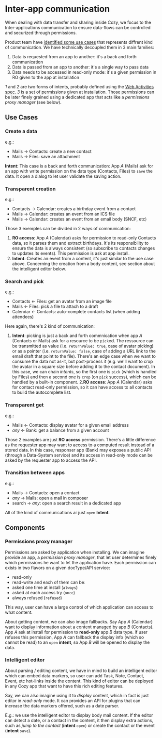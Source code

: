 # Inter-app communication

When dealing with data transfer and sharing inside Cozy, we focus to the Inter-applications communication to ensure data-flows can be controlled and securized through permissions.

Product team have [identified some use cases](https://bimestriel.framapad.org/p/communication-inter-apps) that represents diffrent kind of communication. We have technically decoupled them in 3 main families:

1. Data is requested from an app to another: it's a back and forth communication
2. Data is passed from an app to another: it's a single way to pass data
3. Data needs to be accessed in read-only mode: it's a given permission in RO given to the app at installation

_1_ and _2_ are two forms of intents, probably defined using the [Web Activities spec](https://developer.mozilla.org/en-US/docs/Mozilla/Firefox_OS/API/Web_Activities).
_3_ is a set of permissions given at installation. Those permissions can be later finely grained using a dedicated app that acts like a _permissions proxy manager_ (see below).


## Use Cases

### Create a data

e.g.:
- Mails -> Contacts: create a new contact
- Mails -> Files: save an attachment

**Intent**: This case is a back and forth communication: App _A_ (Mails) ask for an app with write permission on the data type (Contacts, Files) to `save` the data. It open a dialog to let user validate the saving action.


### Transparent creation

e.g.:
- Contacts -> Calendar: creates a birthday event from a contact
- Mails -> Calendar: creates an event from an ICS file
- Mails -> Calendar: creates an event from an email body (SNCF, etc)

Those 3 exemples can be divided in 2 ways of communication:

1. **RO access**: App _A_ (Calendar) asks for permission to read-only Contacts data, so it parses them and extract birthdays. It's its responsibility to ensure the data is always consistent (so subscribe to contacts changes to updates its events). This permission is ask at app install.
2. **Intent**: Creates an event from a content, it's just similar to the use case above. Concerning the creation from a body content, see section about the intelligent editor below.


### Search and pick

e.g.:
- Contacts <- Files: get an avatar from an image file
- Mails <- Files: pick a file to attach to a draft
- Calendar <- Contacts: auto-complete contacts list (when adding attendees)

Here again, there's 2 kind of communication:

1. **Intent**: picking is just a back and forth commnication when app _A_ (Contacts or Mails) ask for a resource to be `pick`ed. The ressource can be transmitted as value (i.e. `returnValue: true`, case of avatar picking) or as a pointer (i.e. `returnValue: false`, case of adding a URL link to the email draft that point to the file). There's an edge case when we want to consume the data not as-it, but post-process it (e.g. we'll want to crop the avatar in a square size before adding it to the contact document). In this case, we can chain _intents_, so the first one is `pick` (which is handled by Files) and then a second one is `crop` (on `pick` success), which can be handled by a built-in component.
2.**RO access**: App _A_ (Calendar) asks for contact read-only permission, so it can have access to all contacts to build the autocomplete list.


### Transparent get

e.g.:
- Mails <- Contacts: display avatar for a given email address
- _any_ <- Bank: get a balance from a given account

Those 2 examples are just **RO access** permission. There's a little difference as the requester app may want to access to a computed result instead of a stored data. In this case, responser app (Bank) may exposes a public API (through a Data-System service) and its access in read-only mode can be asked by the requester app to access the API.


### Transition between apps

e.g.:
- Mails -> Contacts: open a contact
- _any_ -> Mails: open a mail in composer
- search -> _any_: open a search result in a dedicated app

All of the kind of communications ar just `open` **Intent**.


## Components

### Permissions proxy manager

Permissions are asked by application when installing. We can imagine provide an app, a _permission proxy manager_, that let user determines finely which permissions he want to let the application have. Each permission can exists in two flavors on a given docType/API service:
- read-only
- read-write
and each of them can be:
- asked one time at install (`always`)
- asked at each access try (`once`)
- always refused (`refused`)

This way, user can have a large control of which application can access to what content.

About getting content, we can also image fallbacks. Say App _A_ (Calendar) want to display information about a content managed by app _B_ (Contacts). App _A_ ask at install for permission to **read-only** app _B_ data type. If user refuses this permission, App _A_ can fallback the display info (which so cannot be read) to an `open` **intent**, so App _B_ will be opened to display the data.

### Intelligent editor

About parsing / editing content, we have in mind to build an intelligent editor which can embed data markers, so user can add Task, Note, Contact, Event, etc hot-links inside the content. This kind of editor can be deployed in any Cozy app that want to have this rich editing features.

Say, we can also imagine using it to _display_ content, which in fact is just editor in _read-only_ mode. It can provides an API for plugins that can increase the data markers offered, such as a date parser.

E.g.: we use the intelligent editor to display body mail content. If the editor can detect a date, or a contact in the content, it then display extra actions, such as _jump to the contact_ (**intent** `open`) or create the contact or the event (**intent** `save`).
